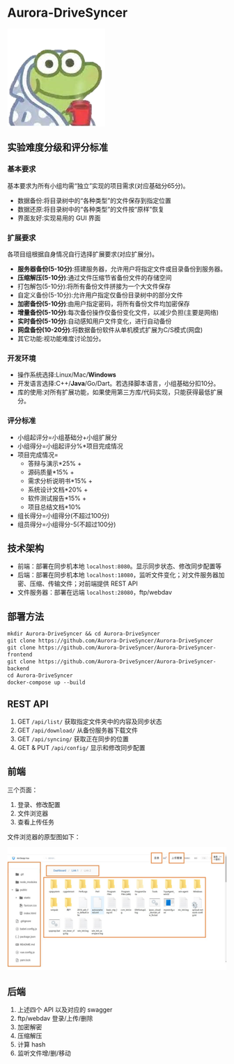 # Aurora-DriveSyncer

![logo](https://github.com/Aurora-DriveSyncer/Aurora-DriveSyncer/raw/master/img/logo.png)

## 实验难度分级和评分标准

### 基本要求

基本要求为所有小组均需“独立”实现的项目需求(对应基础分65分)。

* 数据备份:将目录树中的“各种类型”的文件保存到指定位置
* 数据还原:将目录树中的“各种类型”的文件按“原样”恢复
* 界面友好:实现易用的 GUI 界面

### 扩展要求

各项目组根据自身情况自行选择扩展要求(对应扩展分)。

* **服务器备份(5-10分)**:搭建服务器，允许用户将指定文件或目录备份到服务器。
* **压缩解压(5-10分)**:通过文件压缩节省备份文件的存储空间
* 打包解包(5-10分):将所有备份文件拼接为一个大文件保存
* 自定义备份(5-10分):允许用户指定仅备份目录树中的部分文件
* **加密备份(5-10分)**:由用户指定密码，将所有备份文件均加密保存
* **增量备份(5-10分)**:每次备份操作仅备份变化文件，以减少负担(主要是网络)
* **实时备份(5-10分)**:自动感知用户文件变化，进行自动备份
* **网盘备份(10-20分)**:将数据备份软件从单机模式扩展为C/S模式(网盘)
* 其它功能:视功能难度讨论加分。

### 开发环境

* 操作系统选择:Linux/Mac/**Windows**
* 开发语言选择:C++/**Java**/Go/Dart。若选择脚本语言，小组基础分扣10分。
* 库的使用:对所有扩展功能，如果使用第三方库/代码实现，只能获得最低扩展分。

### 评分标准

* 小组起评分=小组基础分+小组扩展分
* 小组得分=小组起评分%\*项目完成情况
* 项目完成情况=
  * 答辩与演示*25% +
  * 源码质量*15% +
  * 需求分析说明书*15% +
  * 系统设计文档*20% +
  * 软件测试报告*15% +
  * 项目总结文档*10%
* 组长得分=小组得分(不超过100分)
* 组员得分=小组得分-5(不超过100分)

## 技术架构

* 前端：部署在同步机本地 `localhost:8080`。显示同步状态、修改同步配置等
* 后端：部署在同步机本地 `localhost:18080`，监听文件变化；对文件服务器加密、压缩、传输文件；对前端提供 REST API
* 文件服务器：部署在远端 `localhost:28080`，ftp/webdav

## 部署方法

```
mkdir Aurora-DriveSyncer && cd Aurora-DriveSyncer
git clone https://github.com/Aurora-DriveSyncer/Aurora-DriveSyncer
git clone https://github.com/Aurora-DriveSyncer/Aurora-DriveSyncer-frontend
git clone https://github.com/Aurora-DriveSyncer/Aurora-DriveSyncer-backend
cd Aurora-DriveSyncer
docker-compose up --build
```

## REST API

1. GET `/api/list/` 获取指定文件夹中的内容及同步状态
2. GET `/api/download/` 从备份服务器下载文件
3. GET `/api/syncing/` 获取正在同步的位置
4. GET & PUT `/api/config/` 显示和修改同步配置

## 前端

三个页面：

1. 登录、修改配置
2. 文件浏览器
3. 查看上传任务

文件浏览器的原型图如下：

![file-explorer](https://github.com/Aurora-DriveSyncer/Aurora-DriveSyncer/raw/master/img/file-explorer.jpg)

## 后端

1. 上述四个 API 以及对应的 swagger
2. ftp/webdav 登录/上传/删除
3. 加密解密
4. 压缩解压
5. 计算 hash
6. 监听文件增/删/移动

